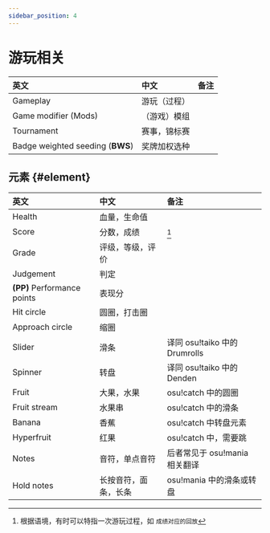 ```yaml
---
sidebar_position: 4
---
```



# 游玩相关

| 英文 | 中文 | 备注 |
| :-- | :-- | :-- |
| Gameplay | 游玩（过程） |  |
| Game modifier (Mods) | （游戏）模组 |  |
| Tournament | 赛事，锦标赛 |  |
| Badge weighted seeding (**BWS**) | 奖牌加权选种 |  |

## 元素 {#element}

| 英文 | 中文 | 备注 |
| :-- | :-- | :-- |
| Health | 血量，生命值 |  |
| Score | 分数，成绩 | [^context-score] |
| Grade | 评级，等级，评价 |  |
| Judgement | 判定 |  |
| **(PP)** Performance points | 表现分 |  |
| Hit circle | 圆圈，打击圈 |  |
| Approach circle | 缩圈 |  |
| Slider | 滑条 | 译同 osu!taiko 中的 Drumrolls |
| Spinner | 转盘 | 译同 osu!taiko 中的 Denden |
| Fruit | 大果，水果 | osu!catch 中的圆圈 |
| Fruit stream | 水果串 | osu!catch 中的滑条 |
| Banana | 香蕉 | osu!catch 中转盘元素 |
| Hyperfruit | 红果 | osu!catch 中，需要跳 |
| Notes | 音符，单点音符 | 后者常见于 osu!mania 相关翻译 |
| Hold notes | 长按音符，面条，长条 | osu!mania 中的滑条或转盘 |

[^context-score]: 根据语境，有时可以特指一次游玩过程，如 `成绩对应的回放`
